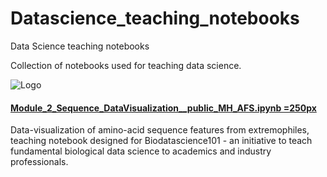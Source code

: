 # Datascience_teaching_notebooks
Data Science teaching notebooks

Collection of notebooks used for teaching data science.

![Logo](https://github.com/Magnushhoie/Datascience_teaching_notebooks/blob/master/img/module2_logo.png?raw=true)
#### [Module_2_Sequence_DataVisualization__public_MH_AFS.ipynb =250px](https://github.com/Magnushhoie/Datascience_teaching_notebooks/blob/master/Module_2_Sequence_DataVisualization__public_MH_AFS.ipynb)
Data-visualization of amino-acid sequence features from extremophiles, teaching notebook designed for Biodatascience101 - an initiative to teach fundamental biological data science to academics and industry professionals.
